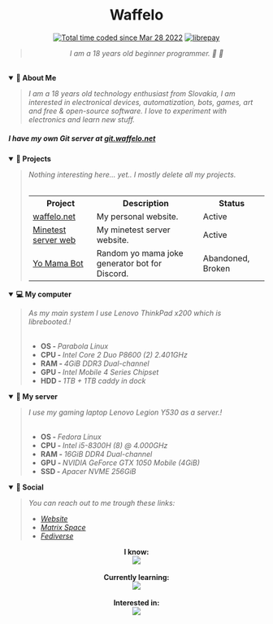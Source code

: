 


<div align='center'>
  <h1>Waffelo </h1>
  <a href="https://wakatime.com/@29725049-7048-4ebb-8064-21f95716ce5a"><img src="https://wakatime.com/badge/user/29725049-7048-4ebb-8064-21f95716ce5a.svg" alt="Total time coded since Mar 28 2022" /></a> <a href="https://liberapay.com/Waffelo/donate" target="blank"><img src="https://shields.io/badge/donate_with-liberapay-F6C915?logo=liberapay" alt="librepay"/></a>
    <br/>

   <blockquote><i>I am a 18 years old beginner programmer. 🧇 🐾 </i></div></blockquote>
  <br/>
  <details open>
    <summary><b>🌸 About Me</b></summary>
   <blockquote> <i>I am a 18 years old technology enthusiast from Slovakia, I am interested in electronical devices, automatization, bots, games, art and       free & open-source software. I love to experiment with electronics and learn new stuff.</i></blockquote>
    <h5>I have my own Git server at <a href="https://git.waffelo.net">git.waffelo.net</a></h5>
  </details>
  
  <details open>
    <summary><b>📂 Projects</b></summary>
   <blockquote> <i>Nothing interesting here... yet.. I mostly delete all my projects.</i>
     <br></br>
  
 
 <table>
  <tr>
    <th>Project</th>
    <th>Description</th>
    <th>Status</th>
  </tr>
  
  <tr>
    <td><a href="https://github.com/Waffelo/waffelo.net">waffelo.net</a></td>
    <td>My personal website.</td>
    <td>Active</td>
  </tr>
   
  <tr>
    <td><a href="https://github.com/Waffelo/mt.waffelo.net">Minetest server web</a></td>
    <td>My minetest server website.</td>
    <td>Active</td>
  </tr>
   
  <tr>
    <td><a href="https://github.com/Waffelo/yomama-bot">Yo Mama Bot</a></td>
    <td>Random yo mama joke generator bot for Discord.</td>
    <td>Abandoned, Broken</td>
  </tr>
  


</table> 
   </blockquote>
  
  </details>
  
  <details open>
    <summary><b>💻 My computer</b></summary>
   <blockquote> 
     <i>As my main system I use Lenovo ThinkPad x200 which is librebooted.</a>!</i>
     <br></br>
    <ul>
      <li><b>OS  - </b><i>Parabola Linux</i></li>
      <li><b>CPU - </b><i>Intel Core 2 Duo P8600 (2) 2.401GHz</i></li>
      <li><b>RAM - </b><i>4GiB DDR3 Dual-channel</i></li>
      <li><b>GPU - </b><i>Intel Mobile 4 Series Chipset</i></li>
      <li><b>HDD - </b><i>1TB + 1TB caddy in dock</i></li>
     </ul>
     
   </blockquote>
  </details open>
    
  <details open>
    <summary><b>💾 My server</b></summary>
   <blockquote> 
     <i>I use my gaming laptop Lenovo Legion Y530 as a server.</a>!</i>
     <br></br>
    <ul>
      <li><b>OS  - </b><i>Fedora Linux</i></li>
      <li><b>CPU - </b><i>Intel i5-8300H (8) @ 4.000GHz</i></li>
      <li><b>RAM - </b><i>16GiB DDR4 Dual-channel</i></li>
      <li><b>GPU - </b><i>NVIDIA GeForce GTX 1050 Mobile (4GiB)</i></li>
      <li><b>SSD - </b><i>Apacer NVME 256GiB</i></li>
     </ul>
     
   </blockquote>
  </details open>    
    
    
  <details open>
    <summary><b>💭 Social</b></summary>
    <blockquote> <i>You can reach out to me trough these links:
      <ul>
        <li><a href="https://waffelo.net">Website</a></li>
        <li><a href="https://matrix.to/#/!olFnGkZMAwnDpcxacl:matrix.org?via=matrix.org">Matrix Space</a></li>
        <li><a href="https://stop.voring.me/@waffelo">Fediverse</a></li>
      </ul>
      </i></blockquote>
  </details>
  
<div align='center'>
   <b>I know:</b><br/>
   <a href="https://skillicons.dev">
    <img src="https://skillicons.dev/icons?i=md,latex,linux,vim,git" />
   </a>
  </div>
  
 <br/>
 <div align='center'>
   <b>Currently learning:</b><br/>
   <a href="https://skillicons.dev">
    <img src="https://skillicons.dev/icons?i=arduino,python,cpp,rust" />
   </a>
  </div>
  
  <br/>
 <div align='center'>
  <b>Interested in:</b><br>
   <a href="https://skillicons.dev">
    <img src="https://skillicons.dev/icons?i=go,js,bevy,docker,bsd,blender,godot,bots" />
   </a>
  </div>
  
  
 
  
